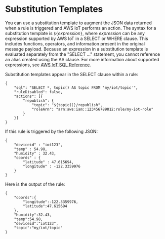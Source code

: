 # Substitution Templates<a name="iot-substitution-templates"></a>

You can use a substitution template to augment the JSON data returned when a rule is triggered and AWS IoT performs an action\. The syntax for a substitution template is `${`*expression*`}`, where *expression* can be any expression supported by AWS IoT in a SELECT or WHERE clause\. This includes functions, operators, and information present in the original message payload\. Because an expression in a substitution template is evaluated separately from the "SELECT \.\.\." statement, you cannot reference an alias created using the AS clause\. For more information about supported expressions, see [AWS IoT SQL Reference](iot-sql-reference.md)\.

Substitution templates appear in the SELECT clause within a rule: 

```
{
    "sql": "SELECT *, topic() AS topic FROM 'my/iot/topic'",
    "ruleDisabled": false,
    "actions": [{
        "republish": {
            "topic": "${topic()}/republish",
            "roleArn": "arn:aws:iam::123456789012:role/my-iot-role"
        }
    }]
}
```

If this rule is triggered by the following JSON:

```
{
    "deviceid" : "iot123",
    "temp" : 54.98,
    "humidity" : 32.43,
    "coords" : {
        "latitude" : 47.615694,
        "longitude" : -122.3359976
    }
}
```

Here is the output of the rule: 

```
{
    "coords":{
        "longitude":-122.3359976,
        "latitude":47.615694
    },
    "humidity":32.43,
    "temp":54.98,
    "deviceid":"iot123",
    "topic":"my/iot/topic"
}
```